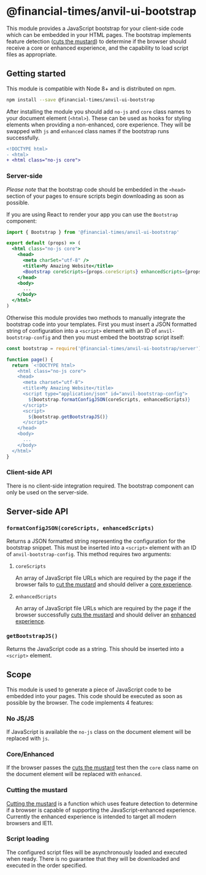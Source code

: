 # @financial-times/anvil-ui-bootstrap

This module provides a JavaScript bootstrap for your client-side code which can be embedded in your HTML pages. The bootstrap implements feature detection ([cuts the mustard](#cutting-the-mustard)) to determine if the browser should receive a core or enhanced experience, and the capability to load script files as appropriate.


## Getting started

This module is compatible with Node 8+ and is distributed on npm.

```sh
npm install --save @financial-times/anvil-ui-bootstrap
```

After installing the module you should add `no-js` and `core` class names to your document element (`<html>`). These can be used as hooks for styling elements when providing a non-enhanced, core experience. They will be swapped with `js` and `enhanced` class names if the bootstrap runs successfully.

```diff
<!DOCTYPE html>
- <html>
+ <html class="no-js core">
```

### Server-side

_Please note_ that the bootstrap code should be embedded in the `<head>` section of your pages to ensure scripts begin downloading as soon as possible.

If you are using React to render your app you can use the `Bootstrap` component:

```jsx
import { Bootstrap } from '@financial-times/anvil-ui-bootstrap'

export default (props) => (
  <html class="no-js core">
    <head>
      <meta charSet="utf-8" />
      <title>My Amazing Website</title>
      <Bootstrap coreScripts={props.coreScripts} enhancedScripts={props.enhancedScripts} />
    </head>
    <body>
      ...
    </body>
  </html>
)
```

Otherwise this module provides two methods to manually integrate the bootstrap code into your templates. First you must insert a JSON formatted string of configuration into a `<script>` element with an ID of `anvil-bootstrap-config` and then you must embed the bootstrap script itself:

```js
const bootstrap = require('@financial-times/anvil-ui-bootstrap/server')

function page() {
  return `<!DOCTYPE html>
    <html class="no-js core">
    <head>
      <meta charset="utf-8">
      <title>My Amazing Website</title>
      <script type="application/json" id="anvil-bootstrap-config">
        ${bootstrap.formatConfigJSON(coreScripts, enhancedScripts)}
      </script>
      <script>
        ${bootstrap.getBootstrapJS()}
      </script>
    </head>
    <body>
      ...
    </body>
  </html>`
}
```

### Client-side API

There is no client-side integration required. The bootstrap component can only be used on the server-side.


## Server-side API

### `formatConfigJSON(coreScripts, enhancedScripts)`

Returns a JSON formatted string representing the configuration for the bootstrap snippet. This must be inserted into a `<script>` element with an ID of `anvil-bootstrap-config`. This method requires two arguments:

1. `coreScripts`

    An array of JavaScript file URLs which are required by the page if the browser fails to [cut the mustard](#cutting-the-mustard) and should deliver a [core experience](#core-enhanced).

2. `enhancedScripts`

    An array of JavaScript file URLs which are required by the page if the browser successfully [cuts the mustard](#cutting-the-mustard) and should deliver an [enhanced experience](#core-enhanced).

### `getBootstrapJS()`

Returns the JavaScript code as a string. This should be inserted into a `<script>` element.


## Scope

This module is used to generate a piece of JavaScript code to be embedded into your pages. This code should be executed as soon as possible by the browser. The code implements 4 features:

### No JS/JS

If JavaScript is available the `no-js` class on the document element will be replaced with `js`.

### Core/Enhanced

If the browser passes the [cuts the mustard](#cutting-the-mustard) test then the `core` class name on the document element will be replaced with `enhanced`.

### Cutting the mustard

[Cutting the mustard] is a function which uses feature detection to determine if a browser is capable of supporting the JavaScript-enhanced experience. Currently the enhanced experience is intended to target all modern browsers and IE11.

[Cutting the mustard]: http://responsivenews.co.uk/post/18948466399/cutting-the-mustard

### Script loading

The configured script files will be asynchronously loaded and executed when ready. There is no guarantee that they will be downloaded and executed in the order specified.
